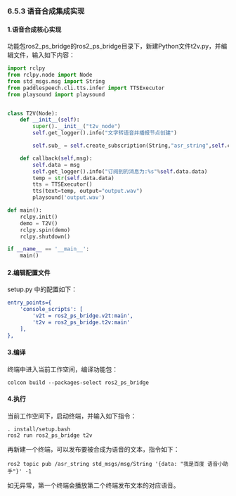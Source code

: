 ### 6.5.3 语音合成集成实现

#### 1.语音合成核心实现

功能包ros2\_ps\_bridge的ros2\_ps\_bridge目录下，新建Python文件t2v.py，并编辑文件，输入如下内容：

```py
import rclpy
from rclpy.node import Node
from std_msgs.msg import String
from paddlespeech.cli.tts.infer import TTSExecutor
from playsound import playsound


class T2V(Node):
    def __init__(self):
        super().__init__("t2v_node")
        self.get_logger().info("文字转语音并播报节点创建")

        self.sub_ = self.create_subscription(String,"asr_string",self.callback,10)

    def callback(self,msg):
        self.data = msg
        self.get_logger().info("订阅到的消息为:%s"%self.data.data)
        temp = str(self.data.data)
        tts = TTSExecutor()
        tts(text=temp, output="output.wav")
        playsound('output.wav')

def main():
    rclpy.init()
    demo = T2V()
    rclpy.spin(demo)
    rclpy.shutdown()

if __name__ == '__main__':
    main()
```

#### 2.编辑配置文件

setup.py 中的配置如下：

```Cmake
entry_points={
    'console_scripts': [
        'v2t = ros2_ps_bridge.v2t:main',
        't2v = ros2_ps_bridge.t2v:main'
    ],
},
```

#### 3.编译

终端中进入当前工作空间，编译功能包：

```
colcon build --packages-select ros2_ps_bridge
```

#### 4.执行

当前工作空间下，启动终端，并输入如下指令：

```
. install/setup.bash
ros2 run ros2_ps_bridge t2v
```

再新建一个终端，可以发布要被合成为语音的文本，指令如下：

```
ros2 topic pub /asr_string std_msgs/msg/String '{data: "我是百度 语音小助手"}' -1
```

如无异常，第一个终端会播放第二个终端发布文本的对应语音。

